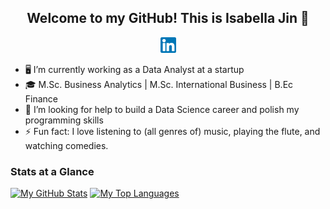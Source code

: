 <h2 align="center"> 
    Welcome to my GitHub! This is Isabella Jin 👋
</h2>

<p align="center">
    <a href="https://www.linkedin.com/in/isabella-jin/" target="_blank" rel="noopener noreferrer">
        <img src="https://raw.githubusercontent.com/isabella-jin/Isabella-Jin/main/Linkedin.png" width=25px height=25px>
    </a>
</p>

- 🖥 I’m currently working as a Data Analyst at a startup
- 🎓 M.Sc. Business Analytics | M.Sc. International Business | B.Ec Finance
- 🤔 I’m looking for help to build a Data Science career and polish my programming skills
- ⚡ Fun fact: I love listening to (all genres of) music, playing the flute, and watching comedies. 

### Stats at a Glance
[![My GitHub Stats](https://github-readme-stats.vercel.app/api?username=isabella-jin)](https://github.com/anuraghazra/github-readme-stats)
[![My Top Languages](https://github-readme-stats.vercel.app/api/top-langs/?username=isabella-jin&layout=compact)](https://github.com/anuraghazra/github-readme-stats)
